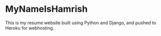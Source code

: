 # MyNameIsHamrish
This is my resume website built using Python and Django, and pushed to Heroku for webhosting.
